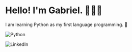 # Hello! I'm Gabriel. 🙆🏼‍♂️
I am learning Python as my first language programming. 🐍

![Python](https://img.shields.io/badge/python-3670A0?style=for-the-badge&logo=python&logoColor=ffdd54)

![LinkedIn](https://img.shields.io/badge/linkedin-%230077B5.svg?style=for-the-badge&logo=linkedin&logoColor=white)
